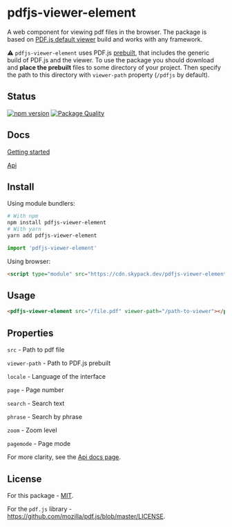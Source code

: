 # pdfjs-viewer-element

A web component for viewing pdf files in the browser. The package is based on [PDF.js default viewer](https://mozilla.github.io/pdf.js/web/viewer.html) build and works with any framework.

⚠️ `pdfjs-viewer-element` uses PDF.js [prebuilt](http://mozilla.github.io/pdf.js/getting_started/), that includes the generic build of PDF.js and the viewer. To use the package you should download and **place the prebuilt** files to some directory of your project. Then specify the path to this directory with `viewer-path` property (`/pdfjs` by default).

## Status

[![npm version](https://img.shields.io/npm/v/pdfjs-viewer-element?logo=npm&logoColor=fff)](https://www.npmjs.com/package/pdfjs-viewer-element)
[![Package Quality](https://packagequality.com/shield/pdfjs-viewer-element.svg)](https://packagequality.com/#?package=pdfjs-viewer-element)

## Docs

[Getting started](https://alekswebnet.github.io/pdfjs-viewer-element/)

[Api](https://alekswebnet.github.io/pdfjs-viewer-element/)

## Install

Using module bundlers:

```bash
# With npm
npm install pdfjs-viewer-element
# With yarn
yarn add pdfjs-viewer-element
```

```javascript
import 'pdfjs-viewer-element'
```

Using browser:

```html
<script type="module" src="https://cdn.skypack.dev/pdfjs-viewer-element"></script>
```

## Usage

```html
<pdfjs-viewer-element src="/file.pdf" viewer-path="/path-to-viewer"></pdfjs-viewer-element>
```

## Properties

`src` - Path to pdf file

`viewer-path` - Path to PDF.js prebuilt

`locale` - Language of the interface

`page` - Page number

`search` - Search text

`phrase` - Search by phrase

`zoom` - Zoom level

`pagemode` - Page mode

For more clarity, see the [Api docs page](https://alekswebnet.github.io/pdfjs-viewer-element/#api).

## License
For this package - [MIT](http://opensource.org/licenses/MIT).

For the `pdf.js` library - https://github.com/mozilla/pdf.js/blob/master/LICENSE.
